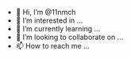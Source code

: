 - 👋 Hi, I’m @11nmch
- 👀 I’m interested in ...
- 🌱 I’m currently learning ...
- 💞️ I’m looking to collaborate on ...
- 📫 How to reach me ...

<!---
11nmch/11nmch is a ✨ special ✨ repository because its `README.md` (this file) appears on your GitHub profile.
You can click the Preview link to take a look at your changes.
--->
